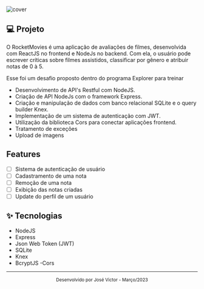 ![cover](.github/app-preview.gif)

## 💻 Projeto
O RocketMovies é uma aplicação de avaliações de filmes, desenvolvida com ReactJS no frontend e NodeJs no backend. Com ela, o usuário pode escrever críticas sobre filmes assistidos, classificar por gênero e atribuir notas de 0 à 5.

Esse foi um desafio proposto dentro do programa Explorer para treinar
- Desenvolvimento de API's Restful com NodeJS.
- Criação de API NodeJs com o framework Express.
- Criação e manipulação de dados com banco relacional SQLite e o query builder Knex.
- Implementação de um sistema de autenticação com JWT.
- Utilização da biblioteca Cors para conectar aplicações frontend.
- Tratamento de exceções 
- Upload de imagens

## Features
- [ ] Sistema de autenticação de usuário
- [ ] Cadastramento de uma nota
- [ ] Remoção de uma nota
- [ ] Exibição das notas criadas
- [ ] Update do perfil de um usuário

## ✨ Tecnologias
- NodeJS
- Express
- Json Web Token (JWT)
- SQLite
- Knex
- BcryptJS
-Cors
---

<div align="center">
  <small>Desenvolvido por José Victor - Março/2023</small>
</div>
